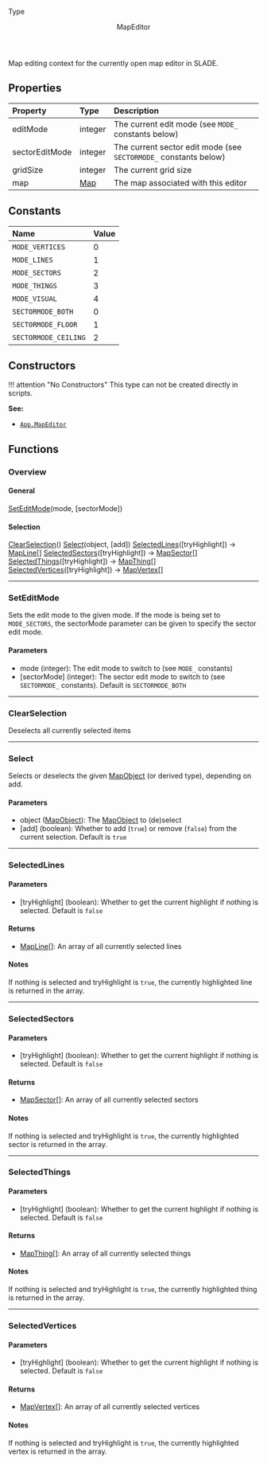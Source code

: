 <subhead>Type</subhead>
<header>MapEditor</header>

Map editing context for the currently open map editor in SLADE.

## Properties

| Property | Type | Description |
|:---------|:-----|:------------|
<prop class="ro">editMode</prop>        | <type>integer</type> | The current edit mode (see `MODE_` constants below)
<prop class="ro">sectorEditMode</prop>  | <type>integer</type> | The current sector edit mode (see `SECTORMODE_` constants below)
<prop class="ro">gridSize</prop>        | <type>integer</type> | The current grid size
<prop class="ro">map</prop>             | <type>[Map](Map.md)</type> | The map associated with this editor

## Constants

| Name | Value |
|:-----|:------|
`MODE_VERTICES` | 0
`MODE_LINES` | 1
`MODE_SECTORS` | 2
`MODE_THINGS` | 3
`MODE_VISUAL` | 4
`SECTORMODE_BOTH` | 0
`SECTORMODE_FLOOR` | 1
`SECTORMODE_CEILING` | 2

## Constructors

!!! attention "No Constructors"
    This type can not be created directly in scripts.

**See:**

* <code>[App.MapEditor](../../Namespaces/App.md#mapeditor)</code>

## Functions

### Overview

#### General

<fdef>[SetEditMode](#seteditmode)(<arg>mode</arg>, <arg>[sectorMode]</arg>)</fdef>

#### Selection

<fdef>[ClearSelection](#clearselection)()</fdef>
<fdef>[Select](#select)(<arg>object</arg>, <arg>[add]</arg>)</fdef>
<fdef>[SelectedLines](#selectedlines)(<arg>[tryHighlight]</arg>) -> <type>[MapLine](MapLine.md)\[\]</type></fdef>
<fdef>[SelectedSectors](#selectedsectors)(<arg>[tryHighlight]</arg>) -> <type>[MapSector](MapSector.md)\[\]</type></fdef>
<fdef>[SelectedThings](#selectedthings)(<arg>[tryHighlight]</arg>) -> <type>[MapThing](MapThing.md)\[\]</type></fdef>
<fdef>[SelectedVertices](#selectedvertices)(<arg>[tryHighlight]</arg>) -> <type>[MapVertex](MapVertex.md)\[\]</type></fdef>

---
### SetEditMode

Sets the edit mode to the given <arg>mode</arg>. If the mode is being set to `MODE_SECTORS`, the <arg>sectorMode</arg> parameter can be given to specify the sector edit mode.

#### Parameters

* <arg>mode</arg> (<type>integer</type>): The edit mode to switch to (see `MODE_` constants)
* <arg>[sectorMode]</arg> (<type>integer</type>): The sector edit mode to switch to (see `SECTORMODE_` constants). Default is `SECTORMODE_BOTH`

---
### ClearSelection

Deselects all currently selected items

---
### Select

Selects or deselects the given <type>[MapObject](MapObject.md)</type> (or derived type), depending on <arg>add</arg>.

#### Parameters

* <arg>object</arg> (<type>[MapObject](MapObject.md)</type>): The <type>[MapObject](MapObject.md)</type> to (de)select
* <arg>[add]</arg> (<type>boolean</type>): Whether to add (`true`) or remove (`false`) from the current selection. Default is `true`

---
### SelectedLines

#### Parameters

* <arg>[tryHighlight]</arg> (<type>boolean</type>): Whether to get the current highlight if nothing is selected. Default is `false`

#### Returns

* <type>[MapLine](MapLine.md)\[\]</type>: An array of all currently selected lines

#### Notes

If nothing is selected and <arg>tryHighlight</arg> is `true`, the currently highlighted line is returned in the array.

---
### SelectedSectors

#### Parameters

* <arg>[tryHighlight]</arg> (<type>boolean</type>): Whether to get the current highlight if nothing is selected. Default is `false`

#### Returns

* <type>[MapSector](MapSector.md)\[\]</type>: An array of all currently selected sectors

#### Notes

If nothing is selected and <arg>tryHighlight</arg> is `true`, the currently highlighted sector is returned in the array.

---
### SelectedThings

#### Parameters

* <arg>[tryHighlight]</arg> (<type>boolean</type>): Whether to get the current highlight if nothing is selected. Default is `false`

#### Returns

* <type>[MapThing](MapThing.md)\[\]</type>: An array of all currently selected things

#### Notes

If nothing is selected and <arg>tryHighlight</arg> is `true`, the currently highlighted thing is returned in the array.

---
### SelectedVertices

#### Parameters

* <arg>[tryHighlight]</arg> (<type>boolean</type>): Whether to get the current highlight if nothing is selected. Default is `false`

#### Returns

* <type>[MapVertex](MapVertex.md)\[\]</type>: An array of all currently selected vertices

#### Notes

If nothing is selected and <arg>tryHighlight</arg> is `true`, the currently highlighted vertex is returned in the array.
